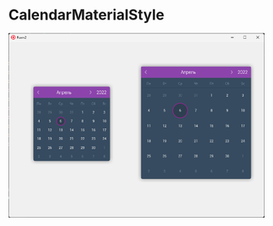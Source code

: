 # CalendarMaterialStyle
![CalendarMaterialStyle](https://github.com/HemulGM/HGMFMXStyles/blob/main/Media/CalendarMaterialStyle.png)
